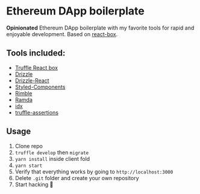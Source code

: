 # Ethereum DApp boilerplate
**Opinionated** Ethereum DApp boilerplate with my favorite tools for rapid and enjoyable development. Based on [react-box](https://truffleframework.com/boxes/react).

## Tools included:
* [Truffle React box](https://truffleframework.com/boxes/react)
* [Drizzle](https://truffleframework.com/drizzle)
* [Drizzle-React](https://github.com/trufflesuite/drizzle-react)
* [Styled-Components](https://www.styled-components.com)
* [Rimble](https://rimble.consensys.design)
* [Ramda](https://ramdajs.com)
* [idx](https://github.com/facebookincubator/idx)
* [truffle-assertions](https://github.com/rkalis/truffle-assertions)

## Usage
1. Clone repo
2. `truffle develop` then `migrate`
3. `yarn install` inside client fold
4. `yarn start`
5. Verify that everything works by going to `http://localhost:3000`
6. Delete `.git` folder and create your own repository
7. Start hacking 🎉
